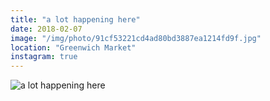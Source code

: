 ```yaml
---
title: "a lot happening here"
date: 2018-02-07
image: "/img/photo/91cf53221cd4ad80bd3887ea1214fd9f.jpg"
location: "Greenwich Market"
instagram: true
---
```


![a lot happening here](/img/photo/91cf53221cd4ad80bd3887ea1214fd9f.jpg)
